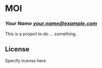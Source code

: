 # MOI
### _Your Name <your.name@example.com>_

This is a project to do ... something.

## License

Specify license here

